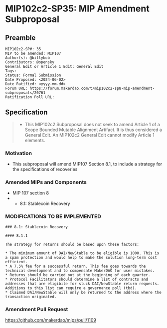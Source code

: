 # MIP102c2-SP35: MIP Amendment Subproposal

## Preamble

```
MIP102c2-SP#: 35
MIP to be amended: MIP107
Author(s): @billybob
Contributors: @opensky
General Edit or Article 1 Edit: General Edit
Tags: 
Status: Formal Submission
Date Proposed: <2024-06-02>
Date Ratified: <yyyy-mm-dd>
Forum URL: https://forum.makerdao.com/t/mip102c2-sp8-mip-amendment-subproposals/20761
Ratification Poll URL:
```
## Specification

> - This MIP102c2 Subproposal does not seek to amend Article 1 of a Scope Bounded Mutable Alignment Artifact. It is thus considered a General Edit. An MIP102c2 General Edit cannot modify Article 1 elements.

### Motivation

- This subproposal will amend MIP107 Section 8.1, to include a strategy for the specifications of recoveries

### Amended MIPs and Components

- MIP 107 section 8
- * 8.1: Stablecoin Recovery

### MODIFICATIONS TO BE IMPLEMENTED

```
### 8.1: Stablecoin Recovery

#### 8.1.1

The strategy for returns should be based upon these factors:

* The minimum amount of DAI/NewStable to be eligible is 1000. This is a spam protection and would help to make the solution long-term cost efficient.
* A 7.5% fee for a successful return. This fee goes towards the technical development and to compensate MakerDAO for user mistakes.
* Returns should be carried out at the beginning of each quarter.
* Protocol Facilitators should determine a list of contracts and addresses that are eligibile for stuck DAI/NewStable return requests. Additions to this list can require a governance poll (tbd).
* Claimed DAI/NewStable will only be returned to the address where the transaction originated.
```

### Amendment Pull Request

https://github.com/makerdao/mips/pull/1109
